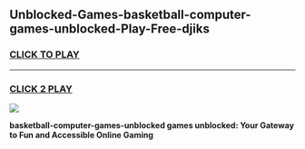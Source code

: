 
## Unblocked-Games-basketball-computer-games-unblocked-Play-Free-djiks
<h3>
<a href="https://premium76.site?title=basketball-computer-games-unblocked&ref=20A">CLICK TO PLAY</a></h3>
<hr>

<h3>
<a href="https://premium76.site?title=basketball-computer-games-unblocked&ref=20A">CLICK 2 PLAY</a>
  
</h3>

<a href="https://premium76.site?title=basketball-computer-games-unblocked&ref=20A"><img src="https://clearcache.store/games.png"></a>


**basketball-computer-games-unblocked games unblocked: Your Gateway to Fun and Accessible Online Gaming**
